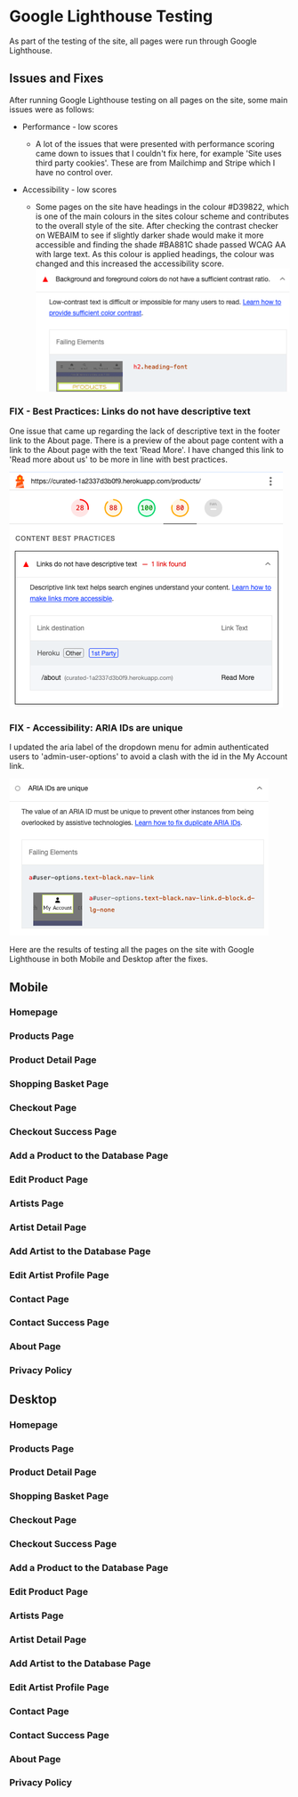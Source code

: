 # Google Lighthouse Testing

As part of the testing of the site, all pages were run through Google Lighthouse.

## Issues and Fixes

After running Google Lighthouse testing on all pages on the site, some main issues were as follows:

- Performance - low scores
  - A lot of the issues that were presented with performance scoring came down to issues that I couldn't fix here, for example 'Site uses third party cookies'. These are from Mailchimp and Stripe which I have no control over.

- Accessibility - low scores
  - Some pages on the site have headings in the colour #D39822, which is one of the main colours in the sites colour scheme and contributes to the overall style of the site. After checking the contrast checker on WEBAIM to see if slightly darker shade would make it more accessible and finding the shade #BA881C shade passed WCAG AA with large text. As this colour is applied headings, the colour was changed and this increased the accessibility score.
  ![Lighthouse-issue-header](./documentation/readme//lighthouse_testing/lighthouse-issue-header.png)

### FIX - Best Practices: Links do not have descriptive text

One issue that came up regarding the lack of descriptive text in the footer link to the About page. There is a preview of the about page content with a link to the About page with the text 'Read More'. I have changed this link to 'Read more about us' to be more in line with best practices.

![Lighthouse-issue-footer](./documentation/readme/lighthouse_testing/lighthouse-issue-footer.png)

### FIX - Accessibility: ARIA IDs are unique

I updated the aria label of the dropdown menu for admin authenticated users to 'admin-user-options' to avoid a clash with the id in the My Account link.

![Lighthouse-issue-aria](./documentation/readme/lighthouse_testing/lighthouse-issue-aria.png)

Here are the results of testing all the pages on the site with Google Lighthouse in both Mobile and Desktop after the fixes.

## Mobile

### Homepage

### Products Page

### Product Detail Page

### Shopping Basket Page

### Checkout Page

### Checkout Success Page

### Add a Product to the Database Page

### Edit Product Page

### Artists Page

### Artist Detail Page

### Add Artist to the Database Page

### Edit Artist Profile Page

### Contact Page

### Contact Success Page

### About Page

### Privacy Policy

## Desktop

### Homepage

### Products Page

### Product Detail Page

### Shopping Basket Page

### Checkout Page

### Checkout Success Page

### Add a Product to the Database Page

### Edit Product Page

### Artists Page

### Artist Detail Page

### Add Artist to the Database Page

### Edit Artist Profile Page

### Contact Page

### Contact Success Page

### About Page

### Privacy Policy

